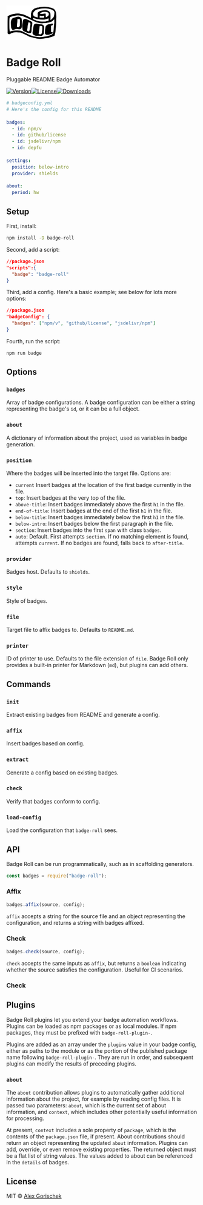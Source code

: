 <img width="135" src="img/logo.svg" alt="Badge Roll logo" />

# Badge Roll

Pluggable README Badge Automator

[![Version](https://img.shields.io/npm/v/badge-roll)](https://www.npmjs.com/package/badge-roll "Version")[![License](https://img.shields.io/github/license/agorischek/badge-roll)](https://github.com/agorischek/badge-roll "License")[![Downloads](https://img.shields.io/jsdelivr/npm/hw/badge-roll)](https://github.com/agorischek/badge-roll "Downloads")

```yml
# badgeconfig.yml
# Here's the config for this README

badges:
  - id: npm/v
  - id: github/license
  - id: jsdelivr/npm
  - id: depfu

settings:
  position: below-intro
  provider: shields

about:
  period: hw
```

## Setup

First, install:

```sh
npm install -D badge-roll
```

Second, add a script:

```json
//package.json
"scripts":{
  "badge": "badge-roll"
}
```

Third, add a config. Here's a basic example; see below for lots more options:

```json
//package.json
"badgeConfig": {
  "badges": ["npm/v", "github/license", "jsdelivr/npm"]
}
```

Fourth, run the script:

```sh
npm run badge
```

## Options

### `badges`

Array of badge configurations. A badge configuration can be either a string representing the badge's `id`, or it can be a full object.

### `about`

A dictionary of information about the project, used as variables in badge generation.

### `position`

Where the badges will be inserted into the target file. Options are:

- `current` Insert badges at the location of the first badge currently in the file.
- `top`: Insert badges at the very top of the file.
- `above-title`: Insert badges immediately above the first `h1` in the file.
- `end-of-title`: Insert badges at the end of the first `h1` in the file.
- `below-title`: Insert badges immediately below the first `h1` in the file.
- `below-intro`: Insert badges below the first paragraph in the file.
- `section`: Insert badges into the first `span` with class `badges`.
- `auto`: Default. First attempts `section`. If no matching element is found, attempts `current`. If no badges are found, falls back to `after-title`.

### `provider`

Badges host. Defaults to `shields`.

### `style`

Style of badges.

### `file`

Target file to affix badges to. Defaults to `README.md`.

### `printer`

ID of printer to use. Defaults to the file extension of `file`. Badge Roll only provides a built-in printer for Markdown (`md`), but plugins can add others.

## Commands

### `init`

Extract existing badges from README and generate a config.

### `affix`

Insert badges based on config.

### `extract`

Generate a config based on existing badges.

### `check`

Verify that badges conform to config.

### `load-config`

Load the configuration that `badge-roll` sees.

## API

Badge Roll can be run programmatically, such as in scaffolding generators.

```js
const badges = require("badge-roll");
```

### Affix

```js
badges.affix(source, config);
```

`affix` accepts a string for the source file and an object representing the configuration, and returns a string with badges affixed.

### Check

```js
badges.check(source, config);
```

`check` accepts the same inputs as `affix`, but returns a `boolean` indicating whether the source satisfies the configuration. Useful for CI scenarios.

### Check

## Plugins

Badge Roll plugins let you extend your badge automation workflows. Plugins can be loaded as npm packages or as local modules. If npm packages, they must be prefixed with `badge-roll-plugin-`.

Plugins are added as an array under the `plugins` value in your badge config, either as paths to the module or as the portion of the published package name following `badge-roll-plugin-`. They are run in order, and subsequent plugins can modify the results of preceding plugins.

### `about`

The `about` contribution allows plugins to automatically gather additional information about the project, for example by reading config files. It is passed two parameters: `about`, which is the current set of about information, and `context`, which includes other potentially useful information for processing.

At present, `context` includes a sole property of `package`, which is the contents of the `package.json` file, if present. About contributions should return an object representing the updated `about` information. Plugins can add, override, or even remove existing properties. The returned object must be a flat list of string values. The values added to about can be referenced in the `details` of badges.

## License

MIT © [Alex Gorischek]()
